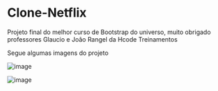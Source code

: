 # Clone-Netflix
Projeto final do melhor curso de Bootstrap do universo, muito obrigado professores Glaucio e João Rangel da Hcode Treinamentos

Segue algumas imagens do projeto

![image](https://github.com/Leonardo-Balbino/Clone-Netflix/assets/127462706/6cec3f0b-fe06-488b-a9ef-386369692553)

![image](https://github.com/Leonardo-Balbino/Clone-Netflix/assets/127462706/5c170aa5-1401-48de-ba83-0c2988f8d0cc)


